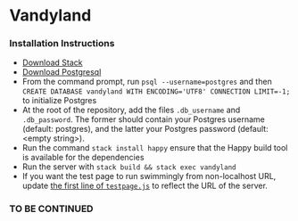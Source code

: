Vandyland
===============

### Installation Instructions

  * [Download Stack](https://docs.haskellstack.org/en/stable/README/)
  * [Download Postgresql](https://www.postgresql.org/download/)
  * From the command prompt, run `psql --username=postgres` and then `CREATE DATABASE vandyland WITH ENCODING='UTF8' CONNECTION LIMIT=-1;` to initialize Postgres
  * At the root of the repository, add the files `.db_username` and `.db_password`.  The former should contain your Postgres username (default: postgres), and the latter your Postgres password (default: \<empty string>).
  * Run the command `stack install happy` ensure that the Happy build tool is available for the dependencies
  * Run the server with `stack build && stack exec vandyland`
  * If you want the test page to run swimmingly from non-localhost URL, update [the first line of `testpage.js`](https://github.com/TheBizzle/Vandyland/blob/master/html/testpage.js#L1) to reflect the URL of the server.

### TO BE CONTINUED
